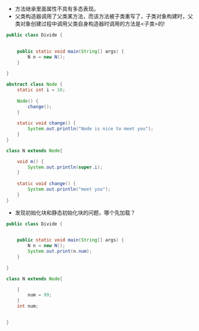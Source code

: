 - 方法继承里面属性不具有多态表现。
- 父类构造器调用了父类某方法，而该方法被子类重写了，子类对象构建时，父类对象创建过程中调用父类自身构造器时调用的方法是<子类>的!
```java
public class Divide {

	
	public static void main(String[] args) {
		N n = new N();
	}
	
}

abstract class Node {
	static int i = 10;
	
	Node() {
		change();
	}
	
	static void change() {
		System.out.println("Node is nice to meet you");
	}
}

class N extends Node{

	void m() {
		System.out.println(super.i);
	}
	
	static void change() {
		System.out.println("meet you");
	}
}
```
- 发现初始化块和静态初始化块的问题，哪个先加载？
```java
public class Divide {

	
	public static void main(String[] args) {
		N n = new N();
		System.out.print(n.num);
	}
	
}

class N extends Node{

	{
		num = 99;
	}
	int num;

	
}
```
